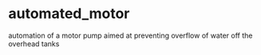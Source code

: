 # automated_motor
automation of a motor pump aimed at preventing overflow of water off the overhead tanks
